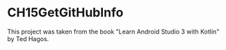 # CH15GetGitHubInfo
This project was taken from the book "Learn Android Studio 3 with Kotlin" by Ted Hagos.
